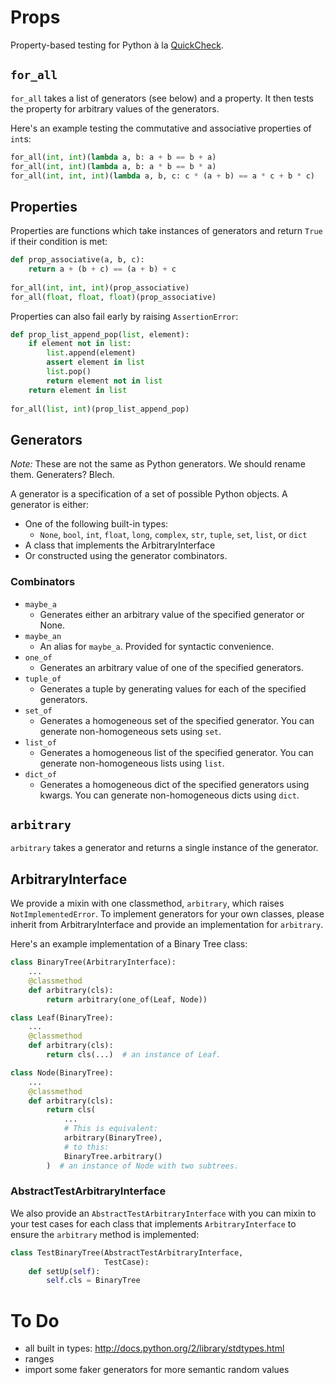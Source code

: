 # Props

Property-based testing for Python à la
[QuickCheck](http://en.wikipedia.org/wiki/QuickCheck).


## `for_all`

`for_all` takes a list of generators (see below) and a property. It then tests
the property for arbitrary values of the generators.

Here's an example testing the commutative and associative properties of
`int`s:

~~~ python
for_all(int, int)(lambda a, b: a + b == b + a)
for_all(int, int)(lambda a, b: a * b == b * a)
for_all(int, int, int)(lambda a, b, c: c * (a + b) == a * c + b * c)
~~~


## Properties

Properties are functions which take instances of generators and return `True`
if their condition is met:

~~~ python
def prop_associative(a, b, c):
    return a + (b + c) == (a + b) + c
    
for_all(int, int, int)(prop_associative)
for_all(float, float, float)(prop_associative)
~~~

Properties can also fail early by raising `AssertionError`:

~~~ python
def prop_list_append_pop(list, element):
    if element not in list:
        list.append(element)
        assert element in list
        list.pop()
        return element not in list
    return element in list
    
for_all(list, int)(prop_list_append_pop)
~~~


## Generators

*Note:* These are not the same as Python generators. We should rename them.
Generaters? Blech.

A generator is a specification of a set of possible Python objects. A
generator is either:

- One of the following built-in types:
    - `None`, `bool`, `int`, `float`, `long`, `complex`, `str`, `tuple`,
      `set`, `list`, or `dict`
- A class that implements the ArbitraryInterface
- Or constructed using the generator combinators.

### Combinators

- `maybe_a`
    - Generates either an arbitrary value of the specified generator or None.
- `maybe_an`
    - An alias for `maybe_a`. Provided for syntactic convenience.
- `one_of`
    - Generates an arbitrary value of one of the specified generators.
- `tuple_of`
    - Generates a tuple by generating values for each of the specified
      generators.
- `set_of`
    - Generates a homogeneous set of the specified generator. You can
      generate non-homogeneous sets using `set`.
- `list_of`
    - Generates a homogeneous list of the specified generator. You can
      generate non-homogeneous lists using `list`.
- `dict_of`
    - Generates a homogeneous dict of the specified generators using kwargs.
      You can generate non-homogeneous dicts using `dict`.

## `arbitrary`

`arbitrary` takes a generator and returns a single instance of the generator.


## ArbitraryInterface

We provide a mixin with one classmethod, `arbitrary`, which raises
`NotImplementedError`. To implement generators for your own classes, please
inherit from ArbitraryInterface and provide an implementation for `arbitrary`.

Here's an example implementation of a Binary Tree class:

~~~ python
class BinaryTree(ArbitraryInterface):
    ...
    @classmethod
    def arbitrary(cls):
        return arbitrary(one_of(Leaf, Node))

class Leaf(BinaryTree):
    ...
    @classmethod
    def arbitrary(cls):
        return cls(...)  # an instance of Leaf.

class Node(BinaryTree):
    ...
    @classmethod
    def arbitrary(cls):
        return cls(
            ...
            # This is equivalent:
            arbitrary(BinaryTree),
            # to this:
            BinaryTree.arbitrary()
        )  # an instance of Node with two subtrees.
~~~


### AbstractTestArbitraryInterface

We also provide an `AbstractTestArbitraryInterface` with you can mixin to
your test cases for each class that implements `ArbitraryInterface` to
ensure the `arbitrary` method is implemented:

~~~ python
class TestBinaryTree(AbstractTestArbitraryInterface,
                     TestCase):
    def setUp(self):
        self.cls = BinaryTree
~~~


# To Do

- all built in types: http://docs.python.org/2/library/stdtypes.html
- ranges
- import some faker generators for more semantic random values
